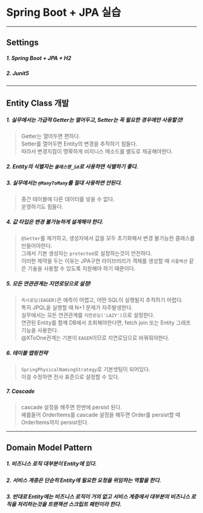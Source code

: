 # Spring Boot + JPA 실습

---
## Settings
##### 1. Spring Boot + JPA + H2
##### 2. Junit5

---
## Entity Class 개발
##### 1. 실무에서는 가급적 Getter는 열어두고, Setter는 꼭 필요한 경우에만 사용할것!
> Getter는 열어두면 편하다.  
> Setter를 열어두면 Entity의 변경을 추적하기 힘들다.  
> 따라서 변경지점이 명확하게 비지니스 메소드를 별도로 제공해야한다.  

##### 2. Entity의 식별자는 `클래스명_id`로 사용하면 식별하기 좋다.
##### 3. 실무에서는 `@ManyToMany`를 절대 사용하면 안된다.
> 중간 테이블에 다른 데이터를 넣을 수 없다.  
> 운영하기도 힘들다.  

##### 4. 값 타입은 변경 불가능하게 설계해야 한다. 
> `@Setter`를 제거하고, 생성자에서 값을 모두 초기화해서 변경 불가능한 클래스를 만들어야한다.  
> 그래서 기본 생성자는 `protected`로 설정하는것이 안전하다.  
> 이러한 제약을 두는 이유는 JPA구현 라이브러리가 객체를 생성할 때 `리플랙션` 같은 기술을 사용할 수 있도록 지원해야 하기 때문이다.  

##### 5. 모든 연관관계는 지연로딩으로 설정!
> `즉시로딩(EAGER)`은 예측이 어렵고, 어떤 SQL이 실행될지 추적하기 어렵다.  
> 특히 JPQL을 실행할 때 N+1 문제가 자주발생한다.  
> 실무에서는 모든 연관관계를 `지연로딩('LAZY')`으로 설정한다.    
> 연관된 Entity를 함께 DB에서 조회해야한다면, fetch join 또는 Entity 그래프 기능을 사용한다.  
> @XToOne관계는 기본이 `EAGER`이므로 지연로딩으로 바꿔줘야한다.  

##### 6. 테이블 맵핑전략
> `SpringPhysicalNamingStrategy`로 기본셋팅이 되어있다.  
> 이걸 수정하면 전사 표준으로 설정할 수 있다.

##### 7. Cascade
> cascade 설정을 해주면 한번에 persist 된다.  
> 예를들어 OrderItems를 cascade 설정을 해두면 Order를 persist할 때 OrderItems까지 persist된다.  

---
## Domain Model Pattern
##### 1. 비즈니스 로직 대부분이 Entity에 있다.
##### 2. 서비스 계층은 단순히 Entity에 필요한 요청을 위임하는 역할을 한다.
##### 3. 반대로 Entity에는 비즈니스 로직이 거의 없고 서비스 계층에서 대부분의 비즈니스 로직을 처리하는것을 트랜잭션 스크립트 패턴이라 한다.

